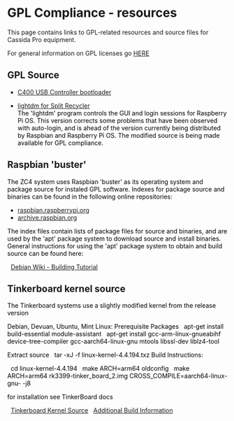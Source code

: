 # GPL Compliance - resources

This page contains links to GPL-related resources and source files
for Cassida Pro equipment.

For general information on GPL licenses go [HERE](https://www.gnu.org/licenses/)

## GPL Source

- [C400 USB Controller bootloader](https://github.com/CassidaPro/XMegaForArduino/tree/master/bootloaders/USB_Controller)

- [lightdm for Split Recycler](https://cassidapro.github.io/lightdm.source.txz)<br><font style="color:#000000">
The 'lightdm' program controls the GUI and login sessions for Raspberry Pi OS.
This version corrects some problems that have been observed with auto-login,
and is ahead of the version currently being distributed by Raspbian and
Raspberry Pi OS.  The modified source is being made available for GPL compliance.</font>


## Raspbian 'buster'

<font style="color:#000000">The ZC4 system uses Raspbian 'buster' as its operating system and package
source for instaled GPL software.  Indexes for package source and binaries
can be found in the following online repositories:
- [raspbian.raspberrypi.org](http://raspbian.raspberrypi.org/raspbian/dists/buster/)
- [archive.raspbian.org](http://archive.raspbian.org/raspbian/dists/buster/)

The index files contain lists of package files for source and binaries, and are used
by the 'apt' package system to download source and install binaries.  General instructions
for using the 'apt' package system to obtain and build source can be found here:

&nbsp;&nbsp;[Debian Wiki - Building Tutorial](https://wiki.debian.org/BuildingTutorial)
</font>

## Tinkerboard kernel source
<font style="color:#000000">The Tinkerboard systems use a slightly modified kernel from the release version

Debian, Devuan, Ubuntu, Mint Linux:  Prerequisite Packages
&nbsp;&nbsp;apt-get install build-essential module-assistant
&nbsp;&nbsp;apt-get install gcc-arm-linux-gnueabihf device-tree-compiler gcc-aarch64-linux-gnu mtools libssl-dev liblz4-tool

Extract source
&nbsp;&nbsp;tar -xJ -f linux-kernel-4.4.194.txz
Build Instructions:

&nbsp;&nbsp;cd linux-kernel-4.4.194
&nbsp;&nbsp;make ARCH=arm64 oldconfig
&nbsp;&nbsp;make ARCH=arm64 rk3399-tinker_board_2.img CROSS_COMPILE=aarch64-linux-gnu- -j8

for installation see TinkerBoard docs

&nbsp;&nbsp;[Tinkerboard Kernel Source](http://cassidatest.mrp3.com/linux-kernel-4.4.194.txz)
&nbsp;&nbsp;[Additional Build Information](https://github.com/TinkerBoard/TinkerBoard/wiki/Developer-Guide#changing-the-boot-logo)
</font>

